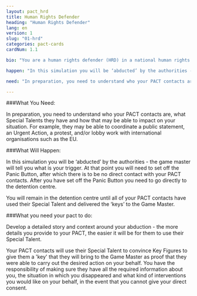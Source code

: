 ```yaml
---
layout: pact_hrd
title: Human Rights Defender
heading: "Human Rights Defender"
lang: en
version: 1
slug: "01-hrd"
categories: pact-cards
cardNum: 1.1

bio: "You are a human rights defender (HRD) in a national human rights organisation that carries out research and campaigning on human rights issues, including government accountability. You and your colleagues are often under surveillance: you are being followed, your office is bugged and the authorities carry out active network mapping of your circles. Your colleagues and partners have received threats in the past, and you believe your adversaries have the power/capacity to act on these threats. You have been taking a greater interest in your own personal security, especially when travelling to remote areas."

happen: "In this simulation you will be ‘abducted’ by the authorities - the game master will tell you what is your trigger. At that point you will need to set off the Panic Button, after which there is to be no direct contact with your PACT contacts. After you have set off the Panic Button you need to go directly to the detention centre. You will remain in the detention centre until all of your PACT contacts have used their Special Talent and delivered the ‘keys’ to the Game Master. "

need: "In preparation, you need to understand who your PACT contacts are, what Special Talents they have and how that may be able to impact on your situation. For example, they may be able to coordinate a public statement, an Urgent Action, a protest, and/or lobby work with international organisations such as the EU."

---
```


###What You Need:

In preparation, you need to understand who your PACT contacts are, what Special Talents they have and how that may be able to impact on your situation. For example, they may be able to coordinate a public statement, an Urgent Action, a protest, and/or lobby work with international organisations such as the EU.

###What Will Happen:

In this simulation you will be ‘abducted’ by the authorities - the game master will tell you what is your trigger. At that point you will need to set off the Panic Button, after which there is to be no direct contact with your PACT contacts. After you have set off the Panic Button you need to go directly to the detention centre.

You will remain in the detention centre until all of your PACT contacts have used their Special Talent and delivered the ‘keys’ to the Game Master.

###What you need your pact to do:

Develop a detailed story and context around your abduction - the more details you provide to your PACT, the easier it will be for them to use their Special Talent.

Your PACT contacts will use their Special Talent to convince Key Figures to give them a 'key' that they will bring to the Game Master as proof that they were able to carry out the desired action on your behalf. You have the responsibility of making sure they have all the required information about you, the situation in which you disappeared and what kind of interventions you would like on your behalf, in the event that you cannot give your direct consent.
